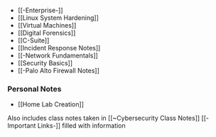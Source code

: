 - [[-Enterprise-]]
- [[Linux System Hardening]]
- [[Virtual Machines]]
- [[Digital Forensics]]
- [[C-Suite]]
- [[Incident Response Notes]]
- [[-Network Fundamentals]]
- [[Security Basics]] 
- [[-Palo Alto Firewall Notes]]
### Personal Notes
- [[Home Lab Creation]]


Also includes class notes taken in [[~Cybersecurity Class Notes]]
[[-Important Links-]] filled with information